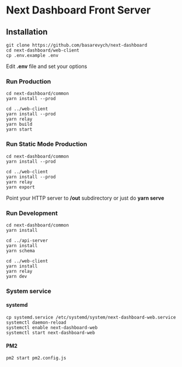 # Next Dashboard Front Server

## Installation

```
git clone https://github.com/basarevych/next-dashboard
cd next-dashboard/web-client
cp .env.example .env
```

Edit **.env** file and set your options

### Run Production

```
cd next-dashboard/common
yarn install --prod

cd ../web-client
yarn install --prod
yarn relay
yarn build
yarn start
```

### Run Static Mode Production

```
cd next-dashboard/common
yarn install --prod

cd ../web-client
yarn install --prod
yarn relay
yarn export
```

Point your HTTP server to **/out** subdirectory or just do **yarn serve**

### Run Development

```
cd next-dashboard/common
yarn install

cd ../api-server
yarn install
yarn schema

cd ../web-client
yarn install
yarn relay
yarn dev
```

### System service

#### systemd

```
cp systemd.service /etc/systemd/system/next-dashboard-web.service
systemctl daemon-reload
systemctl enable next-dashboard-web
systemctl start next-dashboard-web
```

#### PM2

```
pm2 start pm2.config.js
```
